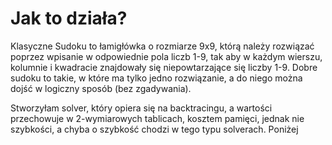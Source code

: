 # Jak to działa?
Klasyczne Sudoku to łamigłówka o rozmiarze 9x9, którą należy rozwiązać poprzez wpisanie w odpowiednie pola liczb 1-9, tak aby w każdym wierszu, kolumnie i kwadracie znajdowały się niepowtarzające się liczby 1-9.
Dobre sudoku to takie, w które ma tylko jedno rozwiązanie, a do niego można dojść w logiczny sposób (bez zgadywania). <br/>

Stworzyłam solver, który opiera się na backtracingu, a wartości przechowuje w 2-wymiarowych tablicach, kosztem pamięci, jednak nie szybkości, a chyba o szybkość chodzi w tego typu solverach.
Poniżej 
